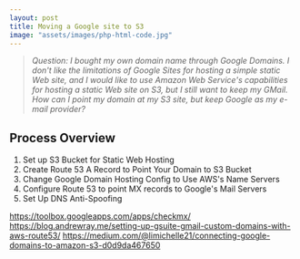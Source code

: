 ```yaml
---
layout: post
title: Moving a Google site to S3
image: "assets/images/php-html-code.jpg"
---
```

> _Question: I bought my own domain name through Google Domains. I don't like the
> limitations of Google Sites for hosting a simple static Web site, and I would
> like to use Amazon Web Service's capabilities for hosting a static Web site on
> S3, but I still want to keep my GMail.  How can I point my domain at my S3 site,
> but keep Google as my e-mail provider?_

## Process Overview
1. Set up S3 Bucket for Static Web Hosting
2. Create Route 53 A Record to Point Your Domain to S3 Bucket
3. Change Google Domain Hosting Config to Use AWS's Name Servers
4. Configure Route 53 to point MX records to Google's Mail Servers
5. Set Up DNS Anti-Spoofing

https://toolbox.googleapps.com/apps/checkmx/
https://blog.andrewray.me/setting-up-gsuite-gmail-custom-domains-with-aws-route53/
https://medium.com/@limichelle21/connecting-google-domains-to-amazon-s3-d0d9da467650
